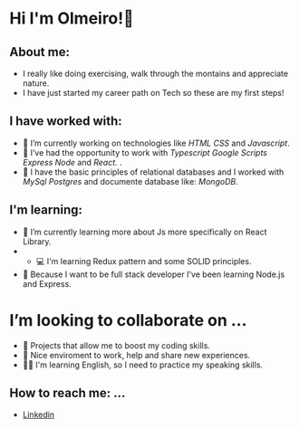# Hi I'm Olmeiro!👋

## About me:
- I really like doing exercising, walk through the montains and appreciate nature.
- I have just started my career path on Tech so these are my first steps!

## I have worked with:
- 🔭 I’m currently working on technologies like *HTML* *CSS* and *Javascript*.
- 💪 I’ve had the opportunity to work with *Typescript* *Google Scripts* *Express* *Node* and *React.* .
- 💽 I have the basic principles of relational databases and I worked with *MySql* *Postgres* and documente database like: *MongoDB*.

## I'm learning:
- 🌱 I’m currently learning more about Js more specifically on React Library.
- - 💻 I'm learning Redux pattern and some SOLID principles.
- 💨 Because I want to be full stack developer I've been learning Node.js and Express.

# I’m looking to collaborate on ...
- 👯 Projects that allow me to boost my coding skills.
- 🤔 Nice enviroment to work, help and share new experiences.
- 🙋‍♂️ I'm learning English, so I need to practice my speaking skills.

##  How to reach me: ...
- [Linkedin](https://www.linkedin.com/in/olmeiro-orozco-ortiz-694b551a7/)
